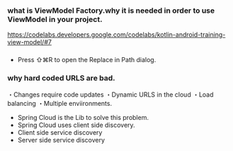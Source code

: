 ### what is ViewModel Factory.why it is needed in order to use ViewModel in your project.
https://codelabs.developers.google.com/codelabs/kotlin-android-training-view-model/#7


### 
 - Press ⇧⌘R to open the Replace in Path dialog.


### why hard coded URLS are bad.
・Changes require code updates
・Dynamic URLS in the cloud
・Load balancing
・Multiple enviironments.

 - Spring Cloud is the Lib to solve this problem.
 - Spring Cloud uses client side discovery.
 - Client side service discovery
 - Server side service discovery
